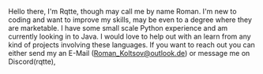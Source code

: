 Hello there, I'm Rqtte, though may call me by name Roman. I'm new to coding and want to improve my skills, may be even to a degree where they are marketable. 
I have some small scale Python experience and am currently looking in to Java. I would love to help out with an learn from any kind of projects involving 
these languages. If you want to reach out you can either send my an E-Mail (Roman_Koltsov@outlook.de) or message me on Discord(rqtte),

